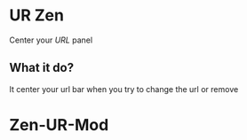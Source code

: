 # UR Zen
Center your *URL* panel

## What it do?
It center your url bar when you try to change the url or remove
# Zen-UR-Mod
